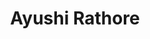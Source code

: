 ---
layout: page
title: Ayushi Rathore
description: Summer 2019 - Fall 2019, RIT
img: assets/img/members/ayushi.jpg
importance: 6
category: Master Student Alumni
---